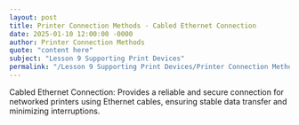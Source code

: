 ```yaml
---
layout: post
title: Printer Connection Methods - Cabled Ethernet Connection
date: 2025-01-10 12:00:00 -0000
author: Printer Connection Methods
quote: "content here"
subject: "Lesson 9 Supporting Print Devices"
permalink: "/Lesson 9 Supporting Print Devices/Printer Connection Methods/Printer Connection Methods - Cabled Ethernet Connection"
---
```


Cabled Ethernet Connection: Provides a reliable and secure connection for networked printers using Ethernet cables, ensuring stable data transfer and minimizing interruptions.
